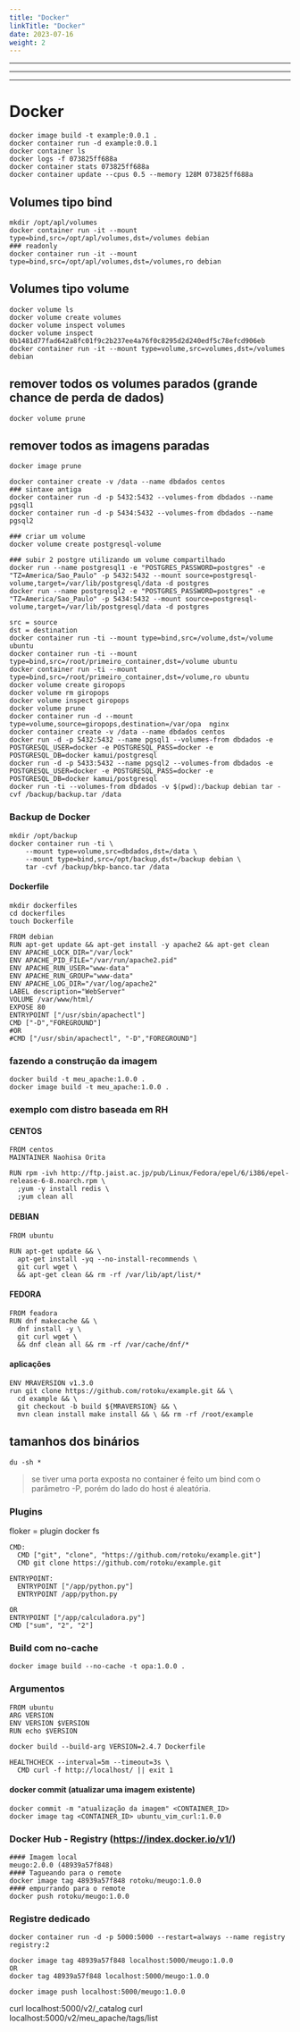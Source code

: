 ```yaml
---
title: "Docker"
linkTitle: "Docker"
date: 2023-07-16
weight: 2
---
```


---------------
---------------
---------------

# Docker

```
docker image build -t example:0.0.1 .
docker container run -d example:0.0.1
docker container ls
docker logs -f 073825ff688a
docker container stats 073825ff688a
docker container update --cpus 0.5 --memory 128M 073825ff688a
```

## Volumes tipo bind
```
mkdir /opt/apl/volumes
docker container run -it --mount type=bind,src=/opt/apl/volumes,dst=/volumes debian
### readonly
docker container run -it --mount type=bind,src=/opt/apl/volumes,dst=/volumes,ro debian
```

## Volumes tipo volume
```
docker volume ls
docker volume create volumes
docker volume inspect volumes
docker volume inspect 0b1481d77fad642a8fc01f9c2b237ee4a76f0c8295d2d240edf5c78efcd906eb
docker container run -it --mount type=volume,src=volumes,dst=/volumes debian
```

## remover todos os volumes parados (grande chance de perda de dados)
```
docker volume prune
```

## remover todos as imagens paradas
```
docker image prune
```


```
docker container create -v /data --name dbdados centos
### sintaxe antiga
docker container run -d -p 5432:5432 --volumes-from dbdados --name pgsql1
docker container run -d -p 5434:5432 --volumes-from dbdados --name pgsql2
```


```
### criar um volume
docker volume create postgresql-volume

### subir 2 postgre utilizando um volume compartilhado
docker run --name postgresql1 -e "POSTGRES_PASSWORD=postgres" -e "TZ=America/Sao_Paulo" -p 5432:5432 --mount source=postgresql-volume,target=/var/lib/postgresql/data -d postgres
docker run --name postgresql2 -e "POSTGRES_PASSWORD=postgres" -e "TZ=America/Sao_Paulo" -p 5434:5432 --mount source=postgresql-volume,target=/var/lib/postgresql/data -d postgres
```

```
src = source
dst = destination
docker container run -ti --mount type=bind,src=/volume,dst=/volume ubuntu
docker container run -ti --mount type=bind,src=/root/primeiro_container,dst=/volume ubuntu
docker container run -ti --mount type=bind,src=/root/primeiro_container,dst=/volume,ro ubuntu
docker volume create giropops
docker volume rm giropops
docker volume inspect giropops
docker volume prune
docker container run -d --mount type=volume,source=giropops,destination=/var/opa  nginx
docker container create -v /data --name dbdados centos
docker run -d -p 5432:5432 --name pgsql1 --volumes-from dbdados -e POSTGRESQL_USER=docker -e POSTGRESQL_PASS=docker -e POSTGRESQL_DB=docker kamui/postgresql
docker run -d -p 5433:5432 --name pgsql2 --volumes-from dbdados -e  POSTGRESQL_USER=docker -e POSTGRESQL_PASS=docker -e POSTGRESQL_DB=docker kamui/postgresql
docker run -ti --volumes-from dbdados -v $(pwd):/backup debian tar -cvf /backup/backup.tar /data
```

### Backup de Docker
```
mkdir /opt/backup
docker container run -ti \
    --mount type=volume,src=dbdados,dst=/data \
    --mount type=bind,src=/opt/backup,dst=/backup debian \
    tar -cvf /backup/bkp-banco.tar /data
```

#### Dockerfile
```
mkdir dockerfiles
cd dockerfiles
touch Dockerfile

FROM debian
RUN apt-get update && apt-get install -y apache2 && apt-get clean
ENV APACHE_LOCK_DIR="/var/lock"
ENV APACHE_PID_FILE="/var/run/apache2.pid"
ENV APACHE_RUN_USER="www-data"
ENV APACHE_RUN_GROUP="www-data"
ENV APACHE_LOG_DIR="/var/log/apache2"
LABEL description="WebServer"
VOLUME /var/www/html/
EXPOSE 80
ENTRYPOINT ["/usr/sbin/apachectl"]
CMD ["-D","FOREGROUND"]
#OR
#CMD ["/usr/sbin/apachectl", "-D","FOREGROUND"]
```

### fazendo a construção da imagem
```
docker build -t meu_apache:1.0.0 .
docker image build -t meu_apache:1.0.0 .
```


### exemplo com distro baseada em RH
#### CENTOS
```
FROM centos
MAINTAINER Naohisa Orita

RUN rpm -ivh http://ftp.jaist.ac.jp/pub/Linux/Fedora/epel/6/i386/epel-release-6-8.noarch.rpm \
  ;yum -y install redis \
  ;yum clean all
```  

#### DEBIAN
```
FROM ubuntu

RUN apt-get update && \
  apt-get install -yq --no-install-recommends \
  git curl wget \
  && apt-get clean && rm -rf /var/lib/apt/list/*
```  
#### FEDORA
```
FROM feadora
RUN dnf makecache && \
  dnf install -y \
  git curl wget \
  && dnf clean all && rm -rf /var/cache/dnf/*
```  

#### aplicações
```  
ENV MRAVERSION v1.3.0
run git clone https://github.com/rotoku/example.git && \
  cd example && \
  git checkout -b build ${MRAVERSION} && \
  mvn clean install make install && \ && rm -rf /root/example

```  

## tamanhos dos binários
```  
du -sh *
```  

> se tiver uma porta exposta no container é feito um bind com o parâmetro -P, porém do lado do host é aleatória.

### Plugins
floker = plugin docker fs


```  
CMD:
  CMD ["git", "clone", "https://github.com/rotoku/example.git"]
  CMD git clone https://github.com/rotoku/example.git

ENTRYPOINT:
  ENTRYPOINT ["/app/python.py"]
  ENTRYPOINT /app/python.py

OR  
ENTRYPOINT ["/app/calculadora.py"]
CMD ["sum", "2", "2"]
```  

### Build com no-cache
```  
docker image build --no-cache -t opa:1.0.0 .
```  

### Argumentos
```  
FROM ubuntu
ARG VERSION
ENV VERSION $VERSION
RUN echo $VERSION

docker build --build-arg VERSION=2.4.7 Dockerfile
```  

```  
HEALTHCHECK --interval=5m --timeout=3s \
  CMD curl -f http://localhost/ || exit 1
```  



#### docker commit (atualizar uma imagem existente)
```  
docker commit -m "atualização da imagem" <CONTAINER_ID>
docker image tag <CONTAINER_ID> ubuntu_vim_curl:1.0.0
```  



### Docker Hub - Registry (https://index.docker.io/v1/)
```
#### Imagem local
meugo:2.0.0 (48939a57f848)
#### Tagueando para o remote
docker image tag 48939a57f848 rotoku/meugo:1.0.0
#### empurrando para o remote
docker push rotoku/meugo:1.0.0
```

### Registre dedicado
```
docker container run -d -p 5000:5000 --restart=always --name registry registry:2

docker image tag 48939a57f848 localhost:5000/meugo:1.0.0
OR
docker tag 48939a57f848 localhost:5000/meugo:1.0.0

docker image push localhost:5000/meugo:1.0.0
```

curl localhost:5000/v2/_catalog
curl localhost:5000/v2/meu_apache/tags/list